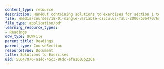 ```yaml
---
content_type: resource
description: Handout containing solutions to exercises for section 1 to 7 of the course.
file: /media/courses/18-01-single-variable-calculus-fall-2006/50647076a1dc45c386dcefa1605b226a_s_solutns_exrcis.pdf
file_type: application/pdf
learning_resource_types:
- Readings
ocw_type: OCWFile
parent_title: Readings
parent_type: CourseSection
resourcetype: Document
title: Solutions to Exercises
uid: 50647076-a1dc-45c3-86dc-efa1605b226a
---
```

